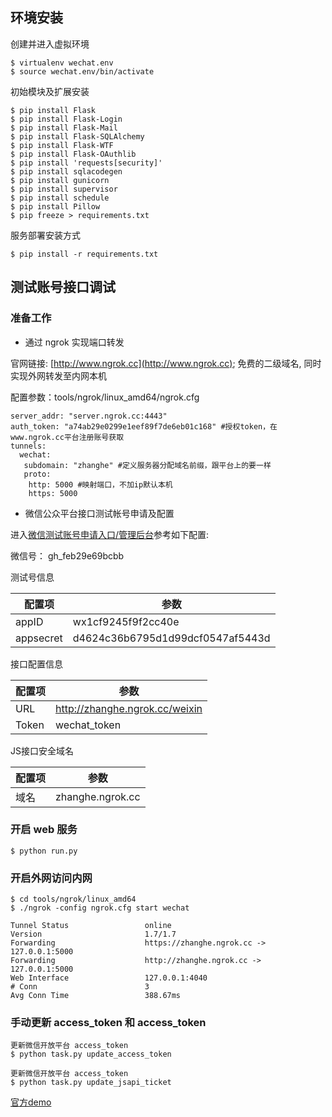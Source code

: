 ## 环境安装

创建并进入虚拟环境
```
$ virtualenv wechat.env
$ source wechat.env/bin/activate
```

初始模块及扩展安装
```
$ pip install Flask
$ pip install Flask-Login
$ pip install Flask-Mail
$ pip install Flask-SQLAlchemy
$ pip install Flask-WTF
$ pip install Flask-OAuthlib
$ pip install 'requests[security]'
$ pip install sqlacodegen
$ pip install gunicorn
$ pip install supervisor
$ pip install schedule
$ pip install Pillow
$ pip freeze > requirements.txt
```

服务部署安装方式
```
$ pip install -r requirements.txt
```


## 测试账号接口调试

### 准备工作

- 通过 ngrok 实现端口转发

官网链接: [http://www.ngrok.cc](http://www.ngrok.cc); 免费的二级域名, 同时实现外网转发至内网本机

配置参数：tools/ngrok/linux_amd64/ngrok.cfg
```
server_addr: "server.ngrok.cc:4443"
auth_token: "a74ab29e0299e1eef89f7de6eb01c168" #授权token，在www.ngrok.cc平台注册账号获取
tunnels:
  wechat:
   subdomain: "zhanghe" #定义服务器分配域名前缀，跟平台上的要一样
   proto:
    http: 5000 #映射端口，不加ip默认本机
    https: 5000
```

- 微信公众平台接口测试帐号申请及配置

进入[微信测试账号申请入口/管理后台](http://mp.weixin.qq.com/debug/cgi-bin/sandbox?t=sandbox/login)参考如下配置:

微信号： gh_feb29e69bcbb

测试号信息

配置项 | 参数
----|------
appID | wx1cf9245f9f2cc40e
appsecret | d4624c36b6795d1d99dcf0547af5443d


接口配置信息

配置项 | 参数
----|------
URL | http://zhanghe.ngrok.cc/weixin
Token | wechat_token


JS接口安全域名

配置项 | 参数
----|------
域名 | zhanghe.ngrok.cc


### 开启 web 服务
```
$ python run.py
```

### 开启外网访问内网
```
$ cd tools/ngrok/linux_amd64
$ ./ngrok -config ngrok.cfg start wechat
```

```
Tunnel Status                 online
Version                       1.7/1.7
Forwarding                    https://zhanghe.ngrok.cc -> 127.0.0.1:5000
Forwarding                    http://zhanghe.ngrok.cc -> 127.0.0.1:5000
Web Interface                 127.0.0.1:4040
# Conn                        3
Avg Conn Time                 388.67ms
```

### 手动更新 access_token 和 access_token
```
更新微信开放平台 access_token
$ python task.py update_access_token

更新微信开放平台 access_token
$ python task.py update_jsapi_ticket
```


[官方demo](http://203.195.235.76/jssdk/)
